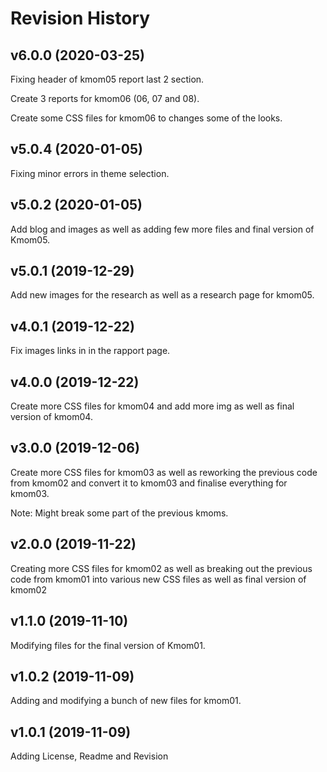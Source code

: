 Revision History
===================
v6.0.0 (2020-03-25)
--------------------------
Fixing header of kmom05 report last 2 section.

Create 3 reports for kmom06 (06, 07 and 08).

Create some CSS files for kmom06 to changes some of the looks.

v5.0.4 (2020-01-05)
----------------------
Fixing minor errors in theme selection.

v5.0.2 (2020-01-05)
-----------------------
Add blog and images as well as adding few more files and final version of Kmom05.

v5.0.1 (2019-12-29)
------------------------
Add new images for the research as well as a research page for kmom05.

v4.0.1 (2019-12-22)
---------------------
Fix images links in in the rapport page.

v4.0.0 (2019-12-22)
-----------------------
Create more CSS files for kmom04 and add more img as well as final version of kmom04.

v3.0.0 (2019-12-06)
---------------------
Create more CSS files for kmom03 as well as reworking the previous
code from kmom02 and convert it to kmom03 and finalise everything for kmom03.

Note: Might break some part of the previous kmoms.

v2.0.0 (2019-11-22)
----------------------
Creating more CSS files for kmom02 as well as breaking out the 
previous code from kmom01 into various new CSS files as well as
final version of kmom02

v1.1.0 (2019-11-10)
-----------------------
Modifying files for the final version of Kmom01.

v1.0.2 (2019-11-09)
-----------------------
Adding and modifying a bunch of new files for kmom01.

v1.0.1 (2019-11-09)
----------------------
Adding License, Readme and Revision